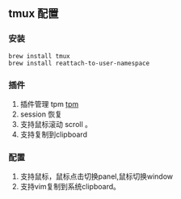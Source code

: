 ##  tmux 配置

### 安装

```
brew install tmux
brew install reattach-to-user-namespace
```

### 插件

1. 插件管理 tpm [tpm]()
2. session 恢复
3. 支持鼠标滚动 scroll 。
4. 支持复制到clipboard


### 配置
1. 支持鼠标，鼠标点击切换panel,鼠标切换window
2. 支持vim复制到系统clipboard。
